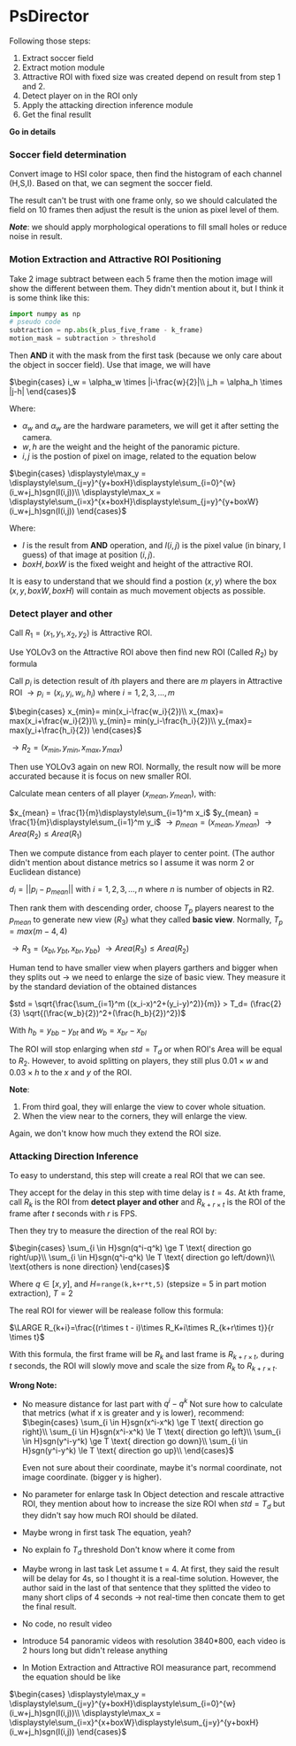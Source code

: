 # PsDirector

Following those steps:
1. Extract soccer field
2. Extract motion module
3. Attractive ROI with fixed size was created depend on result from step 1 and 2.
4. Detect player on in the ROI only
5. Apply the attacking direction inference module
6. Get the final resullt

**Go in details**

### Soccer field determination
Convert image to HSI color space, then find the histogram of each channel (H,S,I). Based on that, we can segment the soccer field.

The result can't be trust with one frame only, so we should calculated the field on 10 frames then adjust the result is the union as pixel level of them.

***Note***: we should apply morphological operations to fill small holes or reduce noise in result.

### Motion Extraction and Attractive ROI Positioning

Take 2 image subtract between each 5 frame then the motion image will show the different between them. They didn't mention about it, but I think it is some think like this:

```python
import numpy as np
# pseudo code
subtraction = np.abs(k_plus_five_frame - k_frame)
motion_mask = subtraction > threshold
```

Then **AND** it with the mask from the first task (because we only care about the object in soccer field). Use that image, we will have

$\begin{cases}
    i_w = \alpha_w \times |i-\frac{w}{2}|\\
    j_h = \alpha_h \times |j-h|
\end{cases}$

Where:
* $\alpha_w$ and $\alpha_w$ are the hardware parameters, we will get it after setting the camera.
* $w,h$ are the weight and the height of the panoramic picture.
* $i,j$ is the postion of pixel on image, related to the equation below

$\begin{cases}
    \displaystyle\max_y = \displaystyle\sum_{j=y}^{y+boxH}\displaystyle\sum_{i=0}^{w}(i_w+j_h)sgn(I(i,j))\\
    \displaystyle\max_x = \displaystyle\sum_{i=x}^{x+boxH}\displaystyle\sum_{j=y}^{y+boxW}(i_w+j_h)sgn(I(i,j))
\end{cases}$

Where:
* $I$ is the result from **AND** operation, and $I(i,j)$ is the pixel value (in binary, I guess) of that image at position $(i,j)$.
* $boxH,boxW$ is the fixed weight and height of the attractive ROI.

It is easy to understand that we should find a postion $(x,y)$ where the box $(x,y,boxW,boxH)$ will contain as much movement objects as possible.

### Detect player and other

Call $R_1=(x_1,y_1,x_2,y_2)$ is Attractive ROI.

Use YOLOv3 on the Attractive ROI above then find new ROI (Called $R_2$) by formula

Call $p_i$ is detection result of $i$th players and there are $m$ players in Attractive ROI $\rightarrow p_i=(x_i,y_i,w_i,h_i)$ where $i = 1,2,3,...,m$

$\begin{cases}
x_{min}= min(x_i-\frac{w_i}{2})\\
x_{max}= max(x_i+\frac{w_i}{2})\\
y_{min}= min(y_i-\frac{h_i}{2})\\
y_{max}= max(y_i+\frac{h_i}{2})
\end{cases}$

$\rightarrow R_2=(x_{min},y_{min},x_{max},y_{max})$

Then use YOLOv3 again on new ROI. Normally, the result now will be more accurated because it is focus on new smaller ROI.

Calculate mean centers of all player $(x_{mean}, y_{mean})$, with:

$x_{mean} = \frac{1}{m}\displaystyle\sum_{i=1}^m x_i$
$y_{mean} = \frac{1}{m}\displaystyle\sum_{i=1}^m y_i$
$\rightarrow p_{mean} = (x_{mean},y_{mean})$
$\rightarrow Area(R_2) \le Area(R_1)$

Then we compute distance from each player to center point. (The author didn't mention about distance metrics so I assume it was norm 2 or Euclidean distance)

$d_i=||p_i-p_{mean}||$ with $i=1,2,3,..., n$ where $n$ is number of objects in R2.

Then rank them with descending order, choose $T_p$ players nearest to the $p_{mean}$ to generate new view ($R_3$) what they called **basic view**. Normally, $T_p = max(m-4,4)$ 

$\rightarrow R_3 = (x_{bl},y_{bt},x_{br},y_{bb})$
$\rightarrow Area(R_3) \le Area(R_2)$

Human tend to have smaller view when players garthers and bigger when they splits out $\rightarrow$ we need to enlarge the size of basic view. They measure it by the standard deviation of the obtained distances

$std = \sqrt{\frac{\sum_{i=1}^m ((x_i-x)^2+(y_i-y)^2)}{m}} > T_d= (\frac{2}{3} \sqrt{(\frac{w_b}{2})^2+(\frac{h_b}{2})^2})$

With $h_b = y_{bb} - y_{bt}$ and $w_b = x_{br} - x_{bl}$

The ROI will stop enlarging when $std = T_d$ or when ROI's Area will be equal to $R_2$. However, to avoid splitting on players, they still plus $0.01 \times w$ and $0.03 \times h$ to the $x$ and $y$ of the ROI.

**Note**: 
1. From third goal, they will enlarge the view to cover whole situation.
2. When the view near to the corners, they will enlarge the view.

Again, we don't know how much they extend the ROI size.

### Attacking Direction Inference

To easy to understand, this step will create a real ROI that we can see.

They accept for the delay in this step with time delay is $t = 4s$. At $k$th frame, call $R_k$ is the ROI from **detect player and other** and $R_{k+r \times t}$ is the ROI of the frame after $t$ seconds with $r$ is FPS.

Then they try to measure the direction of the real ROI by:

$\begin{cases}
    \sum_{i \in H}sgn(q^i-q^k) \ge T \text{ direction go right/up}\\
    \sum_{i \in H}sgn(q^i-q^k) \le T \text{ direction go left/down}\\
    \text{others is none direction}
\end{cases}$

Where $q\in [x,y]$, and $H=$```range(k,k+r*t,5)``` (stepsize = 5 in part motion extraction), $T = 2$

The real ROI for viewer will be realease follow this formula:

$\LARGE R_{k+i}=\frac{(r\times t - i)\times R_K+i\times R_{k+r\times t}}{r \times t}$

With this formula, the first frame will be $R_k$ and last frame is $R_{k+r\times t}$, during $t$ seconds, the ROI will slowly move and scale the size from $R_k$ to $R_{k+r\times t}$.


**Wrong Note:**
* No measure distance for last part with $q^i - q^k$
  Not sure how to calculate that metrics (what if x is greater and y is lower), recommend:
$\begin{cases}
    \sum_{i \in H}sgn(x^i-x^k) \ge T \text{ direction go right}\\
    \sum_{i \in H}sgn(x^i-x^k) \le T \text{ direction go left}\\
    \sum_{i \in H}sgn(y^i-y^k) \ge T \text{ direction go down}\\
    \sum_{i \in H}sgn(y^i-y^k) \le T \text{ direction go up}\\
\end{cases}$

    Even not sure about their coordinate, maybe it's normal coordinate, not image coordinate. (bigger y is higher). 
* No parameter for enlarge task
  In Object detection and rescale attractive ROI, they mention about how to increase the size ROI when $std = T_d$ but they didn't say how much ROI should be dilated.
* Maybe wrong in first task
  The equation, yeah?
* No explain fo $T_d$ threshold
  Don't know where it come from
* Maybe wrong in last task
  Let assume t = 4. 
  At first, they said the result will be delay for 4s, so I thought it is a real-time solution. However, the author said in the last of that sentence that they splitted the video to many short clips of 4 seconds $\rightarrow$ not real-time then concate them to get the final result. 
* No code, no result video
* Introduce 54 panoramic videos with resolution 3840*800, each video is 2 hours long but didn't release anything
* In Motion Extraction and Attractive ROI measurance part, recommend the equation should be like
  
$\begin{cases}
    \displaystyle\max_y = \displaystyle\sum_{j=y}^{y+boxH}\displaystyle\sum_{i=0}^{w}(i_w+j_h)sgn(I(i,j))\\
    \displaystyle\max_x = \displaystyle\sum_{i=x}^{x+boxW}\displaystyle\sum_{j=y}^{y+boxH}(i_w+j_h)sgn(I(i,j))
\end{cases}$